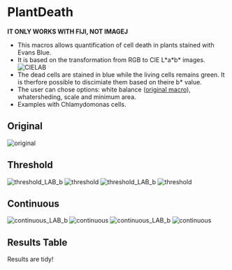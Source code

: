 # PlantDeath
**IT ONLY WORKS WITH FIJI, NOT IMAGEJ**
- This macros allows quantification of cell death in plants stained with Evans Blue.
- It is based on the transformation from RGB to CIE L\*a\*b\* images. 
![CIELAB](./CIELAB.png)
- The dead cells are stained in blue while the living cells remains green. 
It is therfore possible to discimiate them based on theire b\* value. 
- The user can chose options: white balance ([original macro](https://github.com/pmascalchi/ImageJ_Auto-white-balance-correction)), whatersheding, scale and minimum area. 
- Examples with Chlamydomonas cells. 

## Original
![original](./input/eb.jpg)

## Threshold
![threshold_LAB_b](./output/eb_thld_LAB_b.jpg)
![threshold](./output/eb_thld.jpg)
![threshold_LAB_b](./output/3_thld_LAB_b.jpg)
![threshold](./output/3_thld.jpg)


## Continuous
![continuous_LAB_b](./output/eb_conti_LAB_b.jpg)
![continuous](./output/eb_conti.jpg)
![continuous_LAB_b](./output/3_conti_LAB_b.jpg)
![continuous](./output/3_conti.jpg)

## Results Table
Results are tidy! 